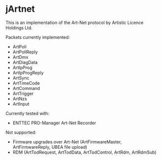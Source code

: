 # jArtnet

This is an implementation of the Art-Net protocol by Artistic Licence Holdings Ltd.

Packets currently implemented:

* ArtPoll
* ArtPollReply
* ArtDmx
* ArtDiagData
* ArtIpProg
* ArtIpProgReply
* ArtSync
* ArtTimeCode
* ArtCommand
* ArtTrigger
* ArtNzs
* ArtInput

Currently tested with:

* ENTTEC PRO-Manager Art-Net Recorder

Not supported:

* Firmware upgrades over Art-Net (ArtFirmwareMaster, ArtFirmwareReply, UBEA file upload)
* RDM (ArtTodRequest, ArtTodData, ArtTodControl, ArtRdm, ArtRdmSub)

